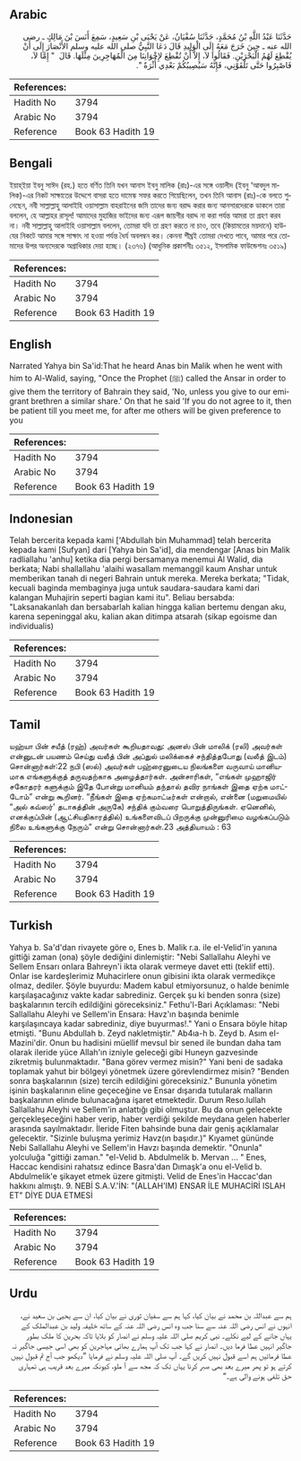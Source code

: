 ## Arabic


<div dir="rtl" lang="ar" style={{fontSize:'larger',backgroundColor:'#f8f9fa',padding:20}}>
حَدَّثَنَا عَبْدُ اللَّهِ بْنُ مُحَمَّدٍ، حَدَّثَنَا سُفْيَانُ، عَنْ يَحْيَى بْنِ سَعِيدٍ، سَمِعَ أَنَسَ بْنَ مَالِكٍ ـ رضى الله عنه ـ حِينَ خَرَجَ مَعَهُ إِلَى الْوَلِيدِ قَالَ دَعَا النَّبِيُّ صلى الله عليه وسلم الأَنْصَارَ إِلَى أَنْ يُقْطِعَ لَهُمُ الْبَحْرَيْنِ‏.‏ فَقَالُوا لاَ، إِلاَّ أَنْ تُقْطِعَ لإِخْوَانِنَا مِنَ الْمُهَاجِرِينَ مِثْلَهَا‏.‏ قَالَ ‏ "‏ إِمَّا لاَ، فَاصْبِرُوا حَتَّى تَلْقَوْنِي، فَإِنَّهُ سَيُصِيبُكُمْ بَعْدِي أُثْرَةٌ ‏"‏‏.‏
</div>
<div style={{backgroundColor:'#f8f9fa',padding:20, marginBottom: 10}}><table> <thead> <tr> <th>References:</th> <th></th> </tr> </thead> <tbody><tr><td>Hadith No</td><td>3794</td></tr><tr><td>Arabic No</td><td>3794</td></tr><tr><td>Reference</td><td>Book 63 Hadith 19</td></tr></tbody></table></div>

## Bengali


<div dir="ltr" lang="bn" style={{fontSize:'larger',backgroundColor:'#f8f9fa',padding:20}}>
ইয়াহ্ইয়া ইবনু সাঈদ (রহ.) হতে বর্ণিত তিনি যখন আনাস ইবনু মালিক (রাঃ)-এর সঙ্গে ওয়ালীদ (ইবনু ‘আবদুল মালিক)-এর নিকট সাক্ষাতের উদ্দেশে বাসরা হতে দামেস্ক সফর করতে গিয়েছিলেন, তখন তিনি আনাস (রাঃ)-কে বলতে শুনেছেন, নবী সাল্লাল্লাহু আলাইহি ওয়াসাল্লাম বাহরাইনের জমি তাদের জন্য বরাদ্দ করার জন্য আনসারদেরকে ডাকলে তারা বললেন, হে আল্লাহর রাসূল! আমাদের মুহাজির ভাইদের জন্য এরূপ জায়গীর বরাদ্দ না করা পর্যন্ত আমরা তা গ্রহণ করব না। নবী সাল্লাল্লাহু আলাইহি ওয়াসাল্লাম বললেন, তোমরা যদি তা গ্রহণ করতে না চাও, তবে (কিয়ামতের ময়দানে) হাউযের নিকটে আমার সঙ্গে সাক্ষাৎ না হওয়া পর্যন্ত ধৈর্য অবলম্বন কর। কেননা শীঘ্রই তোমরা দেখতে পাবে, আমার পরে তোমাদের উপর অন্যদেরকে অগ্রাধিকার দেয়া হচ্ছে। (২৩৭৬) (আধুনিক প্রকাশনীঃ ৩৫১২, ইসলামিক ফাউন্ডেশনঃ ৩৫১৯)
</div>
<div style={{backgroundColor:'#f8f9fa',padding:20, marginBottom: 10}}><table> <thead> <tr> <th>References:</th> <th></th> </tr> </thead> <tbody><tr><td>Hadith No</td><td>3794</td></tr><tr><td>Arabic No</td><td>3794</td></tr><tr><td>Reference</td><td>Book 63 Hadith 19</td></tr></tbody></table></div>

## English


<div dir="ltr" lang="en" style={{fontSize:'larger',backgroundColor:'#f8f9fa',padding:20}}>
Narrated Yahya bin Sa'id:That he heard Anas bin Malik when he went with him to Al-Walid, saying, "Once the Prophet (ﷺ) called the Ansar in order to give them the territory of Bahrain they said, 'No, unless you give to our emigrant brethren a similar share.' On that he said 'If you do not agree to it, then be patient till you meet me, for after me others will be given preference to you
</div>
<div style={{backgroundColor:'#f8f9fa',padding:20, marginBottom: 10}}><table> <thead> <tr> <th>References:</th> <th></th> </tr> </thead> <tbody><tr><td>Hadith No</td><td>3794</td></tr><tr><td>Arabic No</td><td>3794</td></tr><tr><td>Reference</td><td>Book 63 Hadith 19</td></tr></tbody></table></div>

## Indonesian


<div dir="ltr" lang="id" style={{fontSize:'larger',backgroundColor:'#f8f9fa',padding:20}}>
Telah bercerita kepada kami ['Abdullah bin Muhammad] telah bercerita kepada kami [Sufyan] dari [Yahya bin Sa'id], dia mendengar [Anas bin Malik radliallahu 'anhu] ketika dia pergi bersamanya menemui Al Walid, dia berkata; Nabi shallallahu 'alaihi wasallam memanggil kaum Anshar untuk memberikan tanah di negeri Bahrain untuk mereka. Mereka berkata; "Tidak, kecuali baginda membaginya juga untuk saudara-saudara kami dari kalangan Muhajirin seperti bagian kami itu". Beliau bersabda: "Laksanakanlah dan bersabarlah kalian hingga kalian bertemu dengan aku, karena sepeninggal aku, kalian akan ditimpa atsarah (sikap egoisme dan individualis)
</div>
<div style={{backgroundColor:'#f8f9fa',padding:20, marginBottom: 10}}><table> <thead> <tr> <th>References:</th> <th></th> </tr> </thead> <tbody><tr><td>Hadith No</td><td>3794</td></tr><tr><td>Arabic No</td><td>3794</td></tr><tr><td>Reference</td><td>Book 63 Hadith 19</td></tr></tbody></table></div>

## Tamil


<div dir="ltr" lang="ta" style={{fontSize:'larger',backgroundColor:'#f8f9fa',padding:20}}>
யஹ்யா பின் சயீத் (ரஹ்) அவர்கள் கூறியதாவது: அனஸ் பின் மாலிக் (ரலி) அவர்கள் என்னுடன் பயணம் செய்து வலீத் பின் அப்துல் மலிக்கைச் சந்தித்தபோது (வலீத் இடம்) சொன்னார்கள்:22 நபி (ஸல்) அவர்கள் பஹ்ரைனுடைய நிலங்களை வருவாய் மானியமாக எங்களுக்குத் தருவதற்காக அழைத்தார்கள். அன்சாரிகள், “எங்கள் முஹாஜிர் சகோதரர் களுக்கும் இதே போன்று மானியம் தந்தால் தவிர நாங்கள் இதை ஏற்க மாட்டோம்” என்று கூறினர். “நீங்கள் இதை ஏற்கமாட்டீர்கள் என்றால், என்னை (மறுமையில் “அல் கவ்ஸர்' தடாகத்தின் அருகே) சந்திக் கும்வரை பொறுத்திருங்கள். ஏனெனில், எனக்குப்பின் (ஆட்சியதிகாரத்தில்) உங்களைவிடப் பிறருக்கு முன்னுரிமை வழங்கப்படும் நிலை உங்களுக்கு நேரும்” என்று சொன்னார்கள்.23 அத்தியாயம் : 63
</div>
<div style={{backgroundColor:'#f8f9fa',padding:20, marginBottom: 10}}><table> <thead> <tr> <th>References:</th> <th></th> </tr> </thead> <tbody><tr><td>Hadith No</td><td>3794</td></tr><tr><td>Arabic No</td><td>3794</td></tr><tr><td>Reference</td><td>Book 63 Hadith 19</td></tr></tbody></table></div>

## Turkish


<div dir="ltr" lang="tr" style={{fontSize:'larger',backgroundColor:'#f8f9fa',padding:20}}>
Yahya b. Sa'd'dan rivayete göre o, Enes b. Malik r.a. ile eI-Velid'in yanına gittiği zaman (ona) şöyIe dediğini dinlemiştir: "Nebi Sallallahu Aleyhi ve Sellem Ensarı onIara Bahreyn'i ikta oIarak vermeye davet etti (teklif etti). OnIar ise kardeşIerimiz Muhacirlere onun gibisini ikta oIarak vermedikçe oImaz, dediler. Şöyle buyurdu: Madem kabul etmiyorsunuz, o halde benimle karşılaşacağınız vakte kadar sabrediniz. Gerçek şu ki benden sonra (size) başkalarının tercih edildiğini göreceksiniz." Fethu'l-Bari Açıklaması: "Nebi Sallallahu Aleyhi ve Sellem'in Ensara: Havz'ın başında benimIe karşılaşıncaya kadar sabrediniz, diye buyurmas!." Yani o Ensara böyIe hitap etmişti. "Bunu Abdullah b. Zeyd nakletmiştir." Ab4ıa-h b. Zeyd b. Asım eI-Mazini'dir. Onun bu hadisini müellif mevsuI bir sened ile bundan daha tam oIarak iIeride yüce Allah'ın izniyIe geIeceği gibi Huneyn gazvesinde zikretmiş buIunmaktadır. "Bana görev vermez misin?" Yani beni de sadaka topIamak yahut bir böIgeyi yönetmek üzere görevIendirmez misin? "Benden sonra başkaIarının (size) tercih edildiğini göreceksiniz." BununIa yönetim işinin başkaIarının eline geçeceğine ve Ensar dışarıda tutuIarak malların başkalarının elinde bulunacağına işaret etmektedir. Durum Reso.lullah Sallallahu Aleyhi ve Sellem'in anlattığı gibi olmuştur. Bu da onun gelecekte gerçekleşeceğini haber verip, haber verdiği şekilde meydana gelen haberler arasında sayılmaktadır. İleride Fiten bahsinde buna dair geniş açıklamalar gelecektir. "Sizinle buluşma yerimiz Havz(ın başıdır.)" Kıyamet gününde Nebi Sallallahu Aleyhi ve Sellem'in Havzı başında demektir. "Onunla" yolculuğa "gittiği zaman." "el-Velid b. Abdulmelik b. Mervan ... " Enes, Haccac kendisini rahatsız edince Basra'dan Dımaşk'a onu el-Velid b. Abdulmelik'e şikayet etmek üzere gitmişti. Velid de Enes'in Haccac'dan hakkını almıştı. 9. NEBİ S.A.V.'İN: "(ALLAH'IM) ENSAR İLE MUHACİRİ ISLAH ET" DİYE DUA ETMESİ
</div>
<div style={{backgroundColor:'#f8f9fa',padding:20, marginBottom: 10}}><table> <thead> <tr> <th>References:</th> <th></th> </tr> </thead> <tbody><tr><td>Hadith No</td><td>3794</td></tr><tr><td>Arabic No</td><td>3794</td></tr><tr><td>Reference</td><td>Book 63 Hadith 19</td></tr></tbody></table></div>

## Urdu


<div dir="rtl" lang="ur" style={{fontSize:'larger',backgroundColor:'#f8f9fa',padding:20}}>
ہم سے عبداللہ بن محمد نے بیان کیا، کہا ہم سے سفیان ثوری نے بیان کیا، ان سے یحییٰ بن سعید نے، انہوں نے انس رضی اللہ عنہ سے سنا جب وہ انس رضی اللہ عنہ کے ساتھ خلیفہ ولید بن عبدالملک کے یہاں جانے کے لیے نکلے۔ نبی کریم صلی اللہ علیہ وسلم نے انصار کو بلایا تاکہ بحرین کا ملک بطور جاگیر انہیں عطا فرما دیں۔ انصار نے کہا جب تک آپ ہمارے بھائی مہاجرین کو بھی اسی جیسی جاگیر نہ عطا فرمائیں ہم اسے قبول نہیں کریں گے۔ آپ صلی اللہ علیہ وسلم نے فرمایا ”دیکھو جب آج تم قبول نہیں کرتے ہو تو پھر میرے بعد بھی صبر کرنا یہاں تک کہ مجھ سے آ ملو، کیونکہ میرے بعد قریب ہی تمہاری حق تلفی ہونے والی ہے۔“
</div>
<div style={{backgroundColor:'#f8f9fa',padding:20, marginBottom: 10}}><table> <thead> <tr> <th>References:</th> <th></th> </tr> </thead> <tbody><tr><td>Hadith No</td><td>3794</td></tr><tr><td>Arabic No</td><td>3794</td></tr><tr><td>Reference</td><td>Book 63 Hadith 19</td></tr></tbody></table></div>